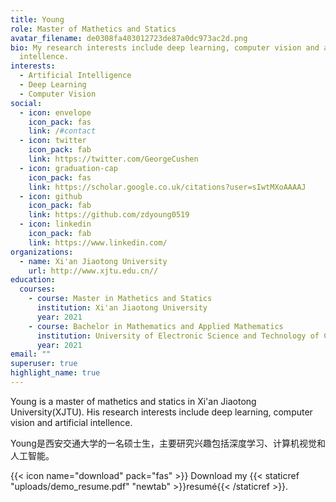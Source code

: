 ```yaml
---
title: Young
role: Master of Mathetics and Statics
avatar_filename: de0308fa403012723de87a0dc973ac2d.png
bio: My research interests include deep learning, computer vision and artificial
  intellence.
interests:
  - Artificial Intelligence
  - Deep Learning
  - Computer Vision
social:
  - icon: envelope
    icon_pack: fas
    link: /#contact
  - icon: twitter
    icon_pack: fab
    link: https://twitter.com/GeorgeCushen
  - icon: graduation-cap
    icon_pack: fas
    link: https://scholar.google.co.uk/citations?user=sIwtMXoAAAAJ
  - icon: github
    icon_pack: fab
    link: https://github.com/zdyoung0519
  - icon: linkedin
    icon_pack: fab
    link: https://www.linkedin.com/
organizations:
  - name: Xi'an Jiaotong University
    url: http://www.xjtu.edu.cn//
education:
  courses:
    - course: Master in Mathetics and Statics
      institution: Xi'an Jiaotong University
      year: 2021
    - course: Bachelor in Mathematics and Applied Mathematics
      institution: University of Electronic Science and Technology of China
      year: 2021
email: ""
superuser: true
highlight_name: true
---
```

Young is a master of mathetics and statics in Xi'an Jiaotong University(XJTU). His research interests include deep learning, computer vision and artificial intellence. 

Young是西安交通大学的一名硕士生，主要研究兴趣包括深度学习、计算机视觉和人工智能。

{{< icon name="download" pack="fas" >}} Download my {{< staticref   "uploads/demo_resume.pdf" "newtab" >}}resumé{{< /staticref >}}.